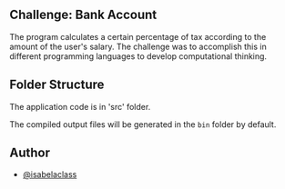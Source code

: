 ## Challenge: Bank Account

The program calculates a certain percentage of tax according to the amount of the user's salary. The challenge was to accomplish this in different programming languages to develop computational thinking.

## Folder Structure

The application code is in 'src' folder.

The compiled output files will be generated in the `bin` folder by default.

## Author

- [@isabelaclass](https://github.com/isabelaclass)
